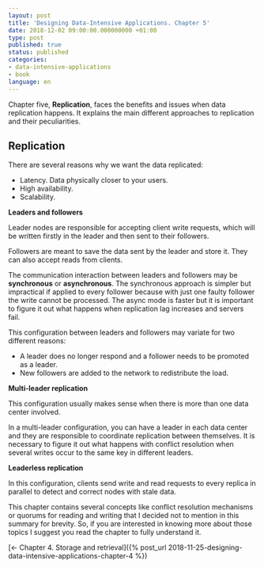 ```yaml
---
layout: post
title: 'Designing Data-Intensive Applications. Chapter 5'
date: 2018-12-02 09:00:00.000000000 +01:00
type: post
published: true 
status: published
categories:
- data-intensive-applications
- book
language: en
---
```


Chapter five, **Replication**, faces the benefits and issues when data replication happens. It explains the main different approaches to replication and their peculiarities.

## Replication

There are several reasons why we want the data replicated:

* Latency. Data physically closer to your users.
* High availability.
* Scalability.

**Leaders and followers**

Leader nodes are responsible for accepting client write requests, which will be written firstly in the leader and then sent to their followers.

Followers are meant to save the data sent by the leader and store it. They can also accept reads from clients.

The communication interaction between leaders and followers may be **synchronous** or **asynchronous**. The synchronous approach is simpler but impractical if applied to every follower because with just one faulty follower the write cannot be processed. The async mode is faster but it is important to figure it out what happens when replication lag increases and servers fail.  

This configuration between leaders and followers may variate for two different reasons:
* A leader does no longer respond and a follower needs to be promoted as a leader.
* New followers are added to the network to redistribute the load.

**Multi-leader replication**

This configuration usually makes sense when there is more than one data center involved. 

In a multi-leader configuration, you can have a leader in each data center and they are responsible to coordinate replication between themselves.
It is necessary to figure it out what happens with conflict resolution when several writes occur to the same key in different leaders.

**Leaderless replication**

In this configuration, clients send write and read requests to every replica in parallel to detect and correct nodes with stale data.

This chapter contains several concepts like conflict resolution mechanisms or quorums for reading and writing that I decided not to mention in this summary for brevity. So, if you are interested in knowing more about those topics I suggest you read the chapter to fully understand it.

[<- Chapter 4. Storage and retrieval]({% post_url 2018-11-25-designing-data-intensive-applications-chapter-4 %})